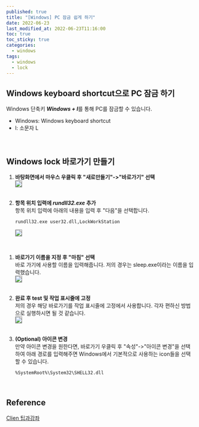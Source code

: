 ```yaml
---
published: true
title: "[Windows] PC 잠금 쉽게 하기"
date: 2022-06-23
last_modified_at: 2022-06-23T11:16:00
toc: true
toc_sticky: true
categories:
  - windows
tags:
  - windows
  - lock
---
```


## Windows keyboard shortcut으로 PC 잠금 하기
Windows 단축키 <b><i>Windows + l</i></b>를 통해 PC를 잠금할 수 있습니다. 
* Windows: Windows keyboard shortcut
* l: 소문자 L
<br><br><br>

## Windows lock 바로가기 만들기
1. <b>바탕화면에서 마우스 우클릭 후 "새로만들기"->"바로가기" 선택 </b><br>
<img src="https://user-images.githubusercontent.com/90759236/175187628-bf67734c-4f81-45aa-80c6-cf1e90f1a1b7.png" style="border: 1px solid grey; max-width: 80%; height: auto;"> <br><br>

2. <b>항목 위치 입력에 <i>rundll32.exe</i> 추가</b><br>
항목 위치 입력에 아래의 내용을 입력 후 "다음"을 선택합니다.

    ```
    rundll32.exe user32.dll,LockWorkStation
    ```

    <img src="https://user-images.githubusercontent.com/90759236/175187968-d4182126-4342-46d3-a630-2348ef55baf6.png" style="border: 1px solid grey; max-width: 80%; height: auto;">
<br>

1. <b>바로가기 이름을 지정 후 "마침" 선택</b><br>
바로 가기에 사용할 이름을 입력해줍니다. 저의 경우는 sleep.exe이라는 이름을 입력했습니다. <br>
<img src="https://user-images.githubusercontent.com/90759236/175188220-70a77572-b862-484e-8ce8-b130913c96f0.png" style="border: 1px solid grey; max-width: 80%; height: auto;"> <br><br>

4. <b>완료 후 test 및 작업 표시줄에 고정</b><br>
저의 경우 해당 바로가기를 작업 표시줄에 고정에서 사용합니다. 각자 편하신 방법으로 실행하시면 될 것 같습니다. <br>
<img src="https://user-images.githubusercontent.com/90759236/175188438-5a581168-782a-4ea4-9946-375bbb8c7c42.png" style="border: 1px solid grey; max-width: 80%; height: auto;"> <br><br>

5. <b>(Optional) 아이콘 변경</b><br>
만약 아이콘 변경을 원한다면, 바로가기 우클릭 후 "속성"->"아이콘 변경"을 선택하여 아래 경로를 입력해주면 Windows에서 기본적으로 사용하는 icon들을 선택할 수 있습니다. <br>
    
    ```
    %SystemRoot%\System32\SHELL32.dll
    ```

<br>

## Reference
[Clien 팁과강좌](https://www.clien.net/service/board/lecture/17331014?od=T31&po=1&category=0&groupCd=)
